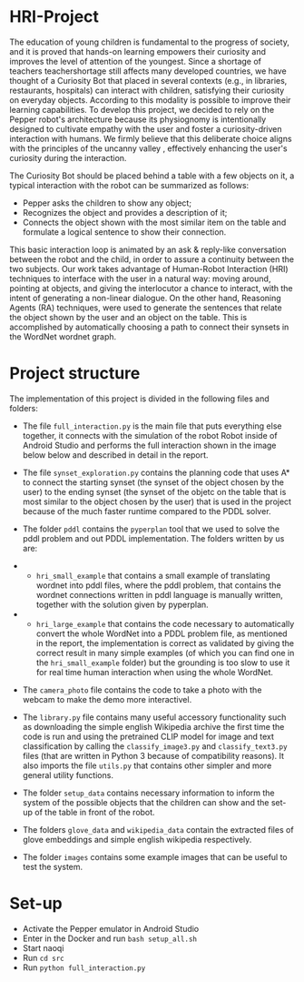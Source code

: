 # HRI-Project

The education of young children is fundamental to the progress of society, and it is proved that hands-on learning empowers their curiosity and improves the level of attention of the youngest. 
Since a shortage of teachers teachershortage still affects many developed countries, we have thought of a Curiosity Bot that placed in several contexts (e.g., in libraries, restaurants, hospitals) can interact with children, satisfying their curiosity on everyday objects. According to this modality is possible to improve their learning capabilities.
To develop this project, we decided to rely on the Pepper robot's architecture because its physiognomy is intentionally designed to cultivate empathy with the user and foster a curiosity-driven interaction with humans.
We firmly believe that this deliberate choice aligns with the principles of the uncanny valley , effectively enhancing the user's curiosity during the interaction.


The Curiosity Bot should be placed behind a table with a few objects on it, a typical interaction with the robot can be summarized as follows:

- Pepper asks the children to show any object;
- Recognizes the object and provides a description of it;
- Connects the object shown with the most similar item on the table and formulate a logical sentence to show their connection.

This basic interaction loop is animated by an ask & reply-like conversation between the robot and the child, in order to assure a continuity between the two subjects. 
Our work takes advantage of Human-Robot Interaction (HRI) techniques to interface with the user in a natural way: moving around, pointing at objects, and giving the interlocutor a chance to interact, with the intent of generating a non-linear dialogue. On the other hand, Reasoning Agents (RA) techniques,  were used to generate the sentences that relate the object shown by the user and an object on the table. This is accomplished by automatically choosing a path to connect their synsets in the WordNet wordnet graph.

# Project structure

The implementation of this project is divided in the following files and folders:

- The file `full_interaction.py` is the main file that puts everything else together, it connects with the simulation of the robot Robot inside of Android Studio and performs the full interaction shown in the image below below and described in detail in the report.

- The file `synset_exploration.py` contains the planning code that uses A* to connect the starting synset (the synset of the object chosen by the user) to the ending synset (the synset of the objetc on the table that is most similar to the object chosen by the user) that is used in the project because of the much faster runtime compared to the PDDL solver.

- The folder `pddl` contains the `pyperplan` tool that we used to solve the pddl problem and out PDDL implementation. The folders written by us are:
- - `hri_small_example` that contains a small example of translating wordnet into pddl files, where the pddl problem, that contains the wordnet connections written in pddl language is manually written, together with the solution given by pyperplan.
- - `hri_large_example` that contains the code necessary to automatically convert the whole WordNet into a PDDL problem file, as mentioned in the report, the implementation is correct as validated by giving the correct result in many simple examples (of which you can find one in the `hri_small_example` folder) but the grounding is too slow to use it for real time human interaction when using the whole WordNet.

- The `camera_photo` file contains the code to take a photo with the webcam to make the demo more interactivel.

- The `library.py` file contains many useful accessory functionality such as downloading the simple english Wikipedia archive the first time the code is run and using the pretrained CLIP model for image and text classification by calling the `classify_image3.py` and `classify_text3.py` files (that are written in Python 3 because of compatibility reasons). It also imports the file `utils.py` that contains other simpler and more general utility functions.

- The folder `setup_data` contains necessary information to inform the system of the possible objects that the children can show and the set-up of the table in front of the robot.

- The folders `glove_data` and `wikipedia_data` contain the extracted files of glove embeddings and simple english wikipedia respectively.

- The folder `images` contains some example images that can be useful to test the system.

# Set-up

- Activate the Pepper emulator in Android Studio
- Enter in the Docker and run `bash setup_all.sh`
- Start naoqi
- Run `cd src`
- Run `python full_interaction.py`
